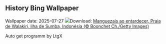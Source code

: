 ## History Bing Wallpaper
Wallpaper date: 2025-07-27
![](https://www.bing.com/th?id=OHR.MangroveTwilight_PT-BR1374948765_UHD.jpg&w=1000)Download: [Manguezais ao entardecer, Praia de Walakiri, ilha de Sumba, Indonésia (© Boonchet Ch./Getty Images)](https://www.bing.com/th?id=OHR.MangroveTwilight_PT-BR1374948765_UHD.jpg)

Auto get programm by LtgX
